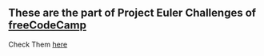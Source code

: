 ## These are the part of Project Euler Challenges of <a href="https://freecodecamp.org">freeCodeCamp</a>
Check Them <a href="https://www.freecodecamp.org/learn/coding-interview-prep/project-euler/">here</a>